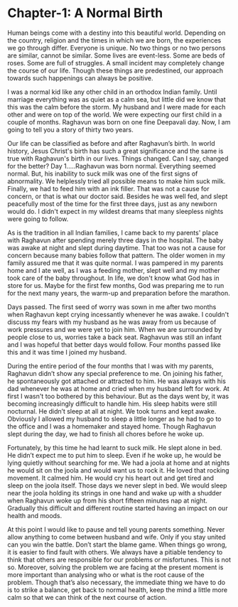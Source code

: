# Chapter-1: A Normal Birth

Human beings come with a destiny into this beautiful world. Depending on the country, religion and the times in which we are born, the experiences we go through differ. Everyone is unique. No two things or no two persons are similar, cannot be similar. Some lives are event-less. Some are beds of roses. Some are full of struggles. A small incident may completely change the course of our life. Though these things are predestined, our approach towards such happenings can always be positive. 

I was a normal kid like any other child in an orthodox Indian family. Until marriage everything was as quiet as a calm sea, but little did we know that this was the calm before the storm. My husband and I were made for each other and were on top of the world. We were expecting our first child in a couple of months. Raghavun was born on one fine Deepavali day. Now, I am going to tell you a story of thirty two years.

Our life can be classified as before and after Raghavun’s birth. In world history, Jesus Christ's birth has such a great significance and the same is true with Raghavun's birth in our lives. Things changed. Can I say, changed for the better? Day 1…..Raghavun was born normal. Everything seemed normal. But, his inability to suck milk was one of the first signs of abnormality. We helplessly tried all possible means to make him suck milk. Finally, we had to feed him with an ink filler. That was not a cause for concern, or that is what our doctor said. Besides he was well fed, and slept peacefully most of the time for the first three days, just as any newborn would do. I didn't expect in my wildest dreams that many sleepless nights were going to follow. 

As is the tradition in all Indian families, I came back to my parents' place with Raghavun after spending merely three days in the hospital. The baby was awake at night and slept during daytime. That too was not a cause for concern because many babies follow that pattern. The older women in my family assured me that it was quite normal. I was pampered in my parents home and I ate well, as I was a feeding mother, slept well and my mother took care of the baby throughout. In life, we don't know what God has in store for us. Maybe for the first few months, God was preparing me to run for the next many years, the warm-up and preparation before the marathon.

Days passed. The first seed of worry was sown in me after two months when Raghavun kept crying incessantly whenever he was awake. I couldn't discuss my fears with my husband as he was away from us because of work pressures and we were yet to join him. When we are surrounded by people close to us, worries take a back seat. Raghavun was still an infant and I was hopeful that better days would follow. Four months passed like this and it was time I joined my husband.

During the entire period of the four months that I was with my parents, Raghavun didn’t show any special preference to me. On joining his father, he spontaneously got attached or attracted to him. He was always with his dad whenever he was at home and cried when my husband left for work. At first I wasn't too bothered by this behaviour. But as the days went by, it was becoming increasingly difficult to handle him. His sleep habits were still nocturnal. He didn’t sleep at all at night. We took turns and kept awake. Obviously I allowed my husband to sleep a little longer as he had to go to the office and I was a homemaker and stayed home. Though Raghavun slept during the day, we had to finish all chores before he woke up. 

Fortunately, by this time he had learnt to suck milk. He slept alone in bed. He didn’t expect me to put him to sleep. Even if he woke up, he would be lying quietly without searching for me. We had a joola at home and at nights he would sit on the joola and would want us to rock it. He loved that rocking movement. It calmed him. He would cry his heart out and get tired and sleep on the joola itself. Those days we never slept in bed. We would sleep near the joola holding its strings in one hand and wake up with a shudder when Raghavun woke up from his short fifteen minutes nap at night. Gradually this difficult and different routine started having an impact on our health and moods. 

At this point I would like to pause and tell young parents something. Never allow anything to come between husband and wife. Only if you stay united can you win the battle. Don’t start the blame game. When things go wrong, it is easier to find fault with others. We always have a pitiable tendency to think that others are responsible for our problems or misfortunes. This is not so. Moreover, solving the problem we are facing at the present moment is more important than analysing who or what is the root cause of the problem. Though that’s also necessary, the immediate thing we have to do is to strike a balance, get back to normal health, keep the mind a little more calm so that we can think of the next course of action.
